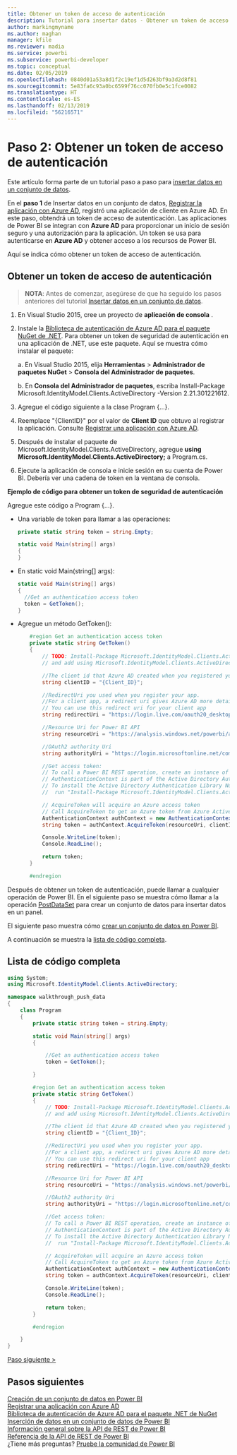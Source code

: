```yaml
---
title: Obtener un token de acceso de autenticación
description: Tutorial para insertar datos - Obtener un token de acceso de autenticación
author: markingmyname
ms.author: maghan
manager: kfile
ms.reviewer: madia
ms.service: powerbi
ms.subservice: powerbi-developer
ms.topic: conceptual
ms.date: 02/05/2019
ms.openlocfilehash: 0840d01a53a8d1f2c19ef1d5d263bf9a3d2d8f81
ms.sourcegitcommit: 5e83fa6c93a0bc6599f76cc070fb0e5c1fce0082
ms.translationtype: HT
ms.contentlocale: es-ES
ms.lasthandoff: 02/13/2019
ms.locfileid: "56216571"
---
```

# <a name="step-2-get-an-authentication-access-token"></a>Paso 2: Obtener un token de acceso de autenticación

Este artículo forma parte de un tutorial paso a paso para [insertar datos en un conjunto de datos](walkthrough-push-data.md).

En el **paso 1** de Insertar datos en un conjunto de datos, [Registrar la aplicación con Azure AD](walkthrough-push-data-register-app-with-azure-ad.md), registró una aplicación de cliente en Azure AD. En este paso, obtendrá un token de acceso de autenticación. Las aplicaciones de Power BI se integran con **Azure AD** para proporcionar un inicio de sesión seguro y una autorización para la aplicación. Un token se usa para autenticarse en **Azure AD** y obtener acceso a los recursos de Power BI.

Aquí se indica cómo obtener un token de acceso de autenticación.

## <a name="get-an-authentication-access-token"></a>Obtener un token de acceso de autenticación

> **NOTA**: Antes de comenzar, asegúrese de que ha seguido los pasos anteriores del tutorial [Insertar datos en un conjunto de datos](walkthrough-push-data.md).
> 
> 

1. En Visual Studio 2015, cree un proyecto de **aplicación de consola** .
2. Instale la [Biblioteca de autenticación de Azure AD para el paquete NuGet de .NET](https://www.nuget.org/packages/Microsoft.IdentityModel.Clients.ActiveDirectory/). Para obtener un token de seguridad de autenticación en una aplicación de .NET, use este paquete. Aquí se muestra cómo instalar el paquete:

     a. En Visual Studio 2015, elija **Herramientas** > **Administrador de paquetes NuGet** > **Consola del Administrador de paquetes**.

     b. En **Consola del Administrador de paquetes**, escriba Install-Package Microsoft.IdentityModel.Clients.ActiveDirectory -Version 2.21.301221612.
3. Agregue el código siguiente a la clase Program {...}.
4. Reemplace "{ClientID}" por el valor de **Client ID** que obtuvo al registrar la aplicación. Consulte [Registrar una aplicación con Azure AD](walkthrough-push-data-register-app-with-azure-ad.md).
5. Después de instalar el paquete de Microsoft.IdentityModel.Clients.ActiveDirectory, agregue **using Microsoft.IdentityModel.Clients.ActiveDirectory;** a Program.cs.
6. Ejecute la aplicación de consola e inicie sesión en su cuenta de Power BI. Debería ver una cadena de token en la ventana de consola.

**Ejemplo de código para obtener un token de seguridad de autenticación**

Agregue este código a Program {...}.

* Una variable de token para llamar a las operaciones:
  
  ```csharp
  private static string token = string.Empty;
  
  static void Main(string[] args)
  {
  }
  ```
* En static void Main(string[] args):
  
  ```csharp
  static void Main(string[] args)
  {
    //Get an authentication access token
    token = GetToken();
  }
  ```
* Agregue un método GetToken():

```csharp
       #region Get an authentication access token
       private static string GetToken()
       {
           // TODO: Install-Package Microsoft.IdentityModel.Clients.ActiveDirectory -Version 2.21.301221612
           // and add using Microsoft.IdentityModel.Clients.ActiveDirectory

           //The client id that Azure AD created when you registered your client app.
           string clientID = "{Client_ID}";

           //RedirectUri you used when you register your app.
           //For a client app, a redirect uri gives Azure AD more details on the application that it will authenticate.
           // You can use this redirect uri for your client app
           string redirectUri = "https://login.live.com/oauth20_desktop.srf";

           //Resource Uri for Power BI API
           string resourceUri = "https://analysis.windows.net/powerbi/api";

           //OAuth2 authority Uri
           string authorityUri = "https://login.microsoftonline.net/common/";

           //Get access token:
           // To call a Power BI REST operation, create an instance of AuthenticationContext and call AcquireToken
           // AuthenticationContext is part of the Active Directory Authentication Library NuGet package
           // To install the Active Directory Authentication Library NuGet package in Visual Studio,
           //  run "Install-Package Microsoft.IdentityModel.Clients.ActiveDirectory" from the nuget Package Manager Console.

           // AcquireToken will acquire an Azure access token
           // Call AcquireToken to get an Azure token from Azure Active Directory token issuance endpoint
           AuthenticationContext authContext = new AuthenticationContext(authorityUri);
           string token = authContext.AcquireToken(resourceUri, clientID, new Uri(redirectUri)).AccessToken;

           Console.WriteLine(token);
           Console.ReadLine();

           return token;
       }

       #endregion
```

Después de obtener un token de autenticación, puede llamar a cualquier operación de Power BI. En el siguiente paso se muestra cómo llamar a la operación [PostDataSet](https://docs.microsoft.com/rest/api/power-bi/pushdatasets) para crear un conjunto de datos para insertar datos en un panel.

El siguiente paso muestra cómo [crear un conjunto de datos en Power BI](walkthrough-push-data-create-dataset.md).

A continuación se muestra la [lista de código completa](#code).

<a name="code"/>

## <a name="complete-code-listing"></a>Lista de código completa

```csharp
using System;
using Microsoft.IdentityModel.Clients.ActiveDirectory;

namespace walkthrough_push_data
{
    class Program
    {
        private static string token = string.Empty;

        static void Main(string[] args)
        {

            //Get an authentication access token
            token = GetToken();

        }

        #region Get an authentication access token
        private static string GetToken()
        {
            // TODO: Install-Package Microsoft.IdentityModel.Clients.ActiveDirectory -Version 2.21.301221612
            // and add using Microsoft.IdentityModel.Clients.ActiveDirectory

            //The client id that Azure AD created when you registered your client app.
            string clientID = "{Client_ID}";

            //RedirectUri you used when you register your app.
            //For a client app, a redirect uri gives Azure AD more details on the application that it will authenticate.
            // You can use this redirect uri for your client app
            string redirectUri = "https://login.live.com/oauth20_desktop.srf";

            //Resource Uri for Power BI API
            string resourceUri = "https://analysis.windows.net/powerbi/api";

            //OAuth2 authority Uri
            string authorityUri = "https://login.microsoftonline.net/common/";

            //Get access token:
            // To call a Power BI REST operation, create an instance of AuthenticationContext and call AcquireToken
            // AuthenticationContext is part of the Active Directory Authentication Library NuGet package
            // To install the Active Directory Authentication Library NuGet package in Visual Studio,
            //  run "Install-Package Microsoft.IdentityModel.Clients.ActiveDirectory" from the nuget Package Manager Console.

            // AcquireToken will acquire an Azure access token
            // Call AcquireToken to get an Azure token from Azure Active Directory token issuance endpoint
            AuthenticationContext authContext = new AuthenticationContext(authorityUri);
            string token = authContext.AcquireToken(resourceUri, clientID, new Uri(redirectUri)).AccessToken;

            Console.WriteLine(token);
            Console.ReadLine();

            return token;
        }

        #endregion

    }
}
```

[Paso siguiente >](walkthrough-push-data-create-dataset.md)

## <a name="next-steps"></a>Pasos siguientes

[Creación de un conjunto de datos en Power BI](walkthrough-push-data-create-dataset.md)  
[Registrar una aplicación con Azure AD](walkthrough-push-data-register-app-with-azure-ad.md)  
[Biblioteca de autenticación de Azure AD para el paquete .NET de NuGet](https://www.nuget.org/packages/Microsoft.IdentityModel.Clients.ActiveDirectory/)  
[Inserción de datos en un conjunto de datos de Power BI](walkthrough-push-data.md)  
[Información general sobre la API de REST de Power BI](overview-of-power-bi-rest-api.md)  
[Referencia de la API de REST de Power BI](https://docs.microsoft.com/rest/api/power-bi/)  
¿Tiene más preguntas? [Pruebe la comunidad de Power BI](http://community.powerbi.com/)